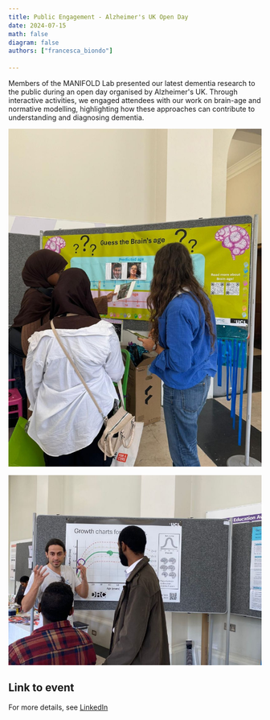 ```yaml
---
title: Public Engagement - Alzheimer's UK Open Day 
date: 2024-07-15
math: false
diagram: false
authors: ["francesca_biondo"]
    
---
```


Members of the MANIFOLD Lab presented our latest dementia research to the public during an open day organised by Alzheimer's UK. Through interactive activities, we engaged attendees with our work on brain-age and normative modelling, highlighting how these approaches can contribute to understanding and diagnosing dementia.

![Image alt](AlzUK1.jpg)

![Image alt](AlzUK2.jpg)

## Link to event 
For more details, see [LinkedIn]((https://www.linkedin.com/posts/ucl-centre-medical-image-computing-cmic_well-done-to-the-team-in-cmic-that-showcased-ugcPost-7227597159196430336-eqol?utm_source=share&utm_medium=member_desktop)) 
